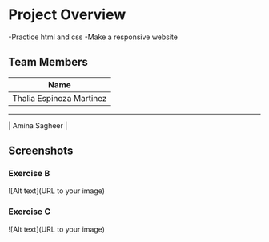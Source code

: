# Project Overview
-Practice html and css 
-Make a responsive website 

## Team Members
|         Name           |
|---|
|Thalia Espinoza Martinez|
---
|      Amina Sagheer     |



## Screenshots

### Exercise B
![Alt text](URL to your image)

### Exercise C
![Alt text](URL to your image)